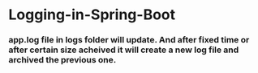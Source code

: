 # Logging-in-Spring-Boot

### app.log file in logs folder will update. And after fixed time or after certain size acheived it will create a new log file and archived the previous one. 
